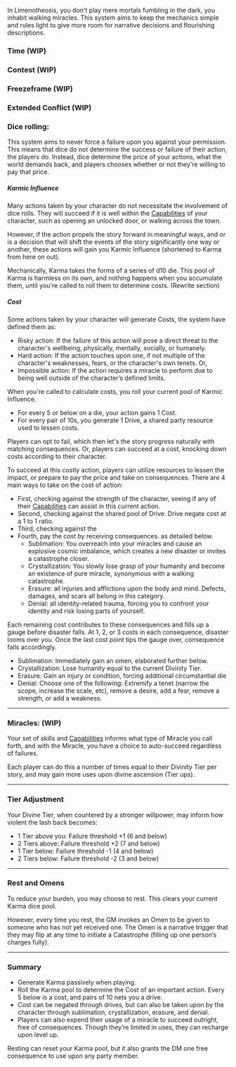 In Limenotheosis, you don't play mere mortals fumbling in the dark, you inhabit walking miracles. This system aims to keep the mechanics simple and rules light to give more room for narrative decisions and flourishing descriptions. 
### Time (WIP)
### Contest (WIP)
### Freezeframe (WIP)
### Extended Conflict (WIP)
### Dice rolling: 
This system aims to never force a failure upon you against your permission. This means that dice do not determine the success or failure of their action, the players do. Instead, dice determine the price of your actions, what the world demands back, and players chooses whether or not they're willing to pay that price. 
##### Karmic Influence
Many actions taken by your character do not necessitate the involvement of dice rolls. They will succeed if it is well within the [Capabilities](../2.%20Glossary/Capabilities.md) of your character, such as opening an unlocked door, or walking across the town. 

However, if the action propels the story forward in meaningful ways, and or is a decision that will shift the events of the story significantly one way or another, these actions will gain you Karmic Influence (shortened to Karma from here on out). 

Mechanically, Karma takes the forms of a series of d10 die. This pool of Karma is harmless on its own, and nothing happens when you accumulate them, until you're called to roll them to determine costs. (Rewrite section)
##### Cost
Some actions taken by your character will generate Costs, the system have defined them as:
- Risky action: If the failure of this action will pose a direct threat to the character's wellbeing, physically, mentally, socially, or humanely.
- Hard action: If the action touches upon one, if not multiple of the character's weaknesses, fears, or the character's own tenets. Or, 
- Impossible action: If the action requires a miracle to perform due to being well outside of the character’s defined limits. 

When you're called to calculate costs, you roll your current pool of Karmic Influence. 
- For every 5 or below on a die, your action gains 1 Cost.
- For every pair of 10s, you generate 1 Drive, a shared party resource used to lessen costs.

Players can opt to fail, which then let's the story progress naturally with matching consequences. Or, players can succeed at a cost, knocking down costs according to their character.

To succeed at this costly action, players can utilize resources to lessen the impact, or prepare to pay the price and take on consequences. There are 4 main ways to take on the cost of action: 
- First, checking against the strength of the character, seeing if any of their [Capabilities](../2.%20Glossary/Capabilities.md) can assist in this current action.
- Second, checking against the shared pool of Drive. Drive negate cost at a 1 to 1 ratio.
- Third, checking against the 
- Fourth, pay the cost by receiving consequences. as detailed below.
	- Sublimation: You overreach into your miracles and cause an explosive cosmic imbalance, which creates a new disaster or invites a catastrophe closer.
	- Crystallization: You slowly lose grasp of your humanity and become an existence of pure miracle, synonymous with a walking catastrophe. 
	- Erasure: all injuries and afflictions upon the body and mind. Defects, damages, and scars all belong in this category. 
	- Denial: all identity-related trauma, forcing you to confront your identity and risk losing parts of yourself. 

Each remaining cost contributes to these consequences and fills up a gauge before disaster falls. At 1, 2, or 3 costs in each consequence, disaster looms over you. Once the last cost point tips the gauge over, consequence falls accordingly.

- Sublimation: Immediately gain an omen, elaborated further below. 
- Crystallization: Lose humanity equal to the current Divinity Tier. 
- Erasure: Gain an injury or condition, forcing additional circumstantial die
- Denial: Choose one of the following: Extremify a tenet (narrow the scope, increase the scale, etc), remove a desire, add a fear, remove a strength, or add a weakness.


---

### Miracles: (WIP)

Your set of skills and [Capabilities](../2.%20Glossary/Capabilities.md) informs what type of Miracle you call forth, and with the Miracle, you have a choice to auto-succeed regardless of failures. 

Each player can do this a number of times equal to their Divinity Tier per story, and may gain more uses upon divine ascension (Tier ups). 

---

### Tier Adjustment

Your Divine Tier, when countered by a stronger willpower, may inform how violent the lash back becomes:
- 1 Tier above you: Failure threshold +1 (6 and below)  
- 2 Tiers above: Failure threshold +2 (7 and below)  
- 1 Tier below: Failure threshold -1 (4 and below)  
- 2 Tiers below: Failure threshold -2 (3 and below)

---
### Rest and Omens
To reduce your burden, you may choose to rest. This clears your current Karma dice pool.

However, every time you rest, the GM invokes an Omen to be given to someone who has not yet received one. The Omen is a narrative trigger that they may flip at any time to initiate a Catastrophe (filling up one person’s charges fully). 

---
### Summary
- Generate Karma passively when playing. 
- Roll the Karma pool to determine the Cost of an important action. Every 5 below is a cost, and pairs of 10 nets you a drive.
- Cost can be negated through drives, but can also be taken upon by the character through sublimation, crystallization, erasure, and denial. 
- Players can also expend their usage of a miracle to succeed outright, free of consequences. Though they’re limited in uses, they can recharge upon level up.

Resting can reset your Karma pool, but it also grants the DM one free consequence to use upon any party member.